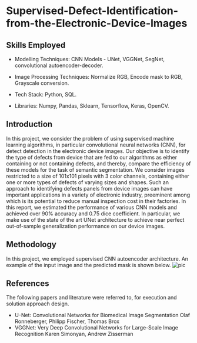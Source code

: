 # Supervised-Defect-Identification-from-the-Electronic-Device-Images

## Skills Employed

* Modelling Techniques: CNN Models - UNet, VGGNet, SegNet, convolutional autoencoder-decoder.

* Image Processing Techniques: Normalize RGB, Encode mask to RGB, Grayscale conversion.

* Tech Stack: Python, SQL.

* Libraries: Numpy, Pandas, Sklearn, Tensorflow, Keras, OpenCV.

## Introduction

In this project, we consider the problem of using supervised machine learning algorithms, in particular convolutional neural networks (CNN), for detect detection in the electronic device images. Our objective is to identify the type of defects from device that are fed to our algorithms as either containing or not containing defects, and thereby, compare the efficiency of these models for the task of semantic segmentation. We consider images restricted to a size of 101x101 pixels with 3 color channels, containing either one or more types of defects of varying sizes and shapes. Such an approach to identifying defects panels from device images can have important applications in a variety of electronic industry, preeminent among which is its potential to reduce manual inspection cost in their factories.  In this report, we estimated the performance of various CNN models and achieved over 90% accuracy and 0.75 dice coefficient. In particular, we make use of the state of the art UNet architecture to achieve near perfect out-of-sample generalization performance on our device images.

## Methodology

In this project, we employed supervised CNN autoencoder architecture. An example of the input image and the predicted mask is shown below.
 ![pic](https://github.com/saha0073/Todo-App-JavaScript/blob/main/todo-app-UI.PNG)


## References

The following papers and literature were referred to, for execution and solution approach design.

* U-Net: Convolutional Networks for Biomedical Image Segmentation Olaf Ronneberger, Philipp Fischer, Thomas Brox 
* VGGNet: Very Deep Convolutional Networks for Large-Scale Image Recognition Karen Simonyan, Andrew Zisserman

